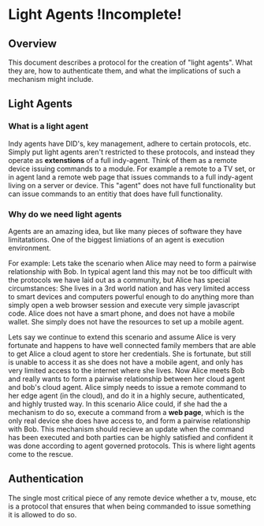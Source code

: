 # Light Agents !Incomplete!

## Overview

This document describes a protocol for the creation of "light agents". What they are, how to authenticate them, and what the implications of such a mechanism might include.

## Light Agents

### What is a light agent

Indy agents have DID's, key management, adhere to certain protocols, etc. Simply put light agents aren't restricted to these protocols, and instead they operate as **extenstions** of a full indy-agent. Think of them as a remote device issuing commands to a module. For example a remote to a TV set, or in agent land a remote web page that issues commands to a full indy-agent living on a server or device. This "agent" does not have full functionality but can issue commands to an entitiy that does have full functionality.

### Why do we need light agents

Agents are an amazing idea, but like many pieces of software they have limitatations. One of the biggest limiations of an agent is execution environment. 

For example: Lets take the scenario when Alice may need to form a pairwise relationship with Bob. In typical agent land this may not be too difficult with the protocols we have laid out as a community, but Alice has special circumstances: She lives in a 3rd world nation and has very limited access to smart devices and computers powerful enough to do anything more than simply open a web browser session and execute very simple javascript code. Alice does not have a smart phone, and does not have a mobile wallet. She simply does not have the resources to set up a mobile agent. 

Lets say we continue to extend this scenario and assume Alice is very fortunate and happens to have well connected family members that are able to get Alice a cloud agent to store her credentials. She is fortunate, but still is unable to access it as she does not have a mobile agent, and only has very limited access to the internet where she lives. Now Alice meets Bob and really wants to form a pairwise relationship between her cloud agent and bob's cloud agent. Alice simply needs to issue a remote command to her edge agent (in the cloud), and do it in a highly secure, authenticated, and highly trusted way. In this scenario Alice could, if she had the a mechanism to do so, execute a command from a **web page**, which is the only real device she does have access to, and form a pairwise relationship with Bob. This mechanism should recieve an update when the command has been executed and both parties can be highly satisfied and confident it was done according to agent governed protocols. This is where light agents come to the rescue.

## Authentication

The single most critical piece of any remote device whether a tv, mouse, etc is a protocol that ensures that when being commanded to issue something it is allowed to do so. 
